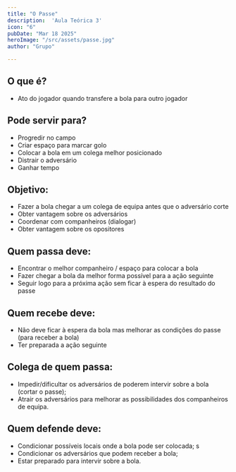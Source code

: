 ```yaml
---
title: "O Passe" 
description:  'Aula Teórica 3' 
icon: "6" 
pubDate: "Mar 18 2025" 
heroImage: "/src/assets/passe.jpg" 
author: "Grupo" 

---
```

## O que é? 
- Ato do jogador quando transfere a bola para outro jogador 

## Pode servir para? 

- Progredir no campo  
- Criar espaço para marcar golo 
- Colocar a bola em um colega melhor posicionado 
- Distrair o adversário 
- Ganhar tempo  

## Objetivo: 

- Fazer a bola chegar a um colega de equipa antes que o adversário corte 
- Obter vantagem sobre os adversários  
- Coordenar com companheiros (dialogar) 
- Obter vantagem sobre os opositores 

## Quem passa deve: 

- Encontrar o melhor companheiro / espaço para colocar a bola  
- Fazer chegar a bola da melhor forma possível para a ação seguinte  
- Seguir logo para a próxima ação sem ficar à espera do resultado do passe 

## Quem recebe deve: 

- Não deve ficar à espera da bola mas melhorar as condições do passe (para receber a bola) 
- Ter preparada a ação seguinte 

## Colega de quem passa: 

- Impedir/dificultar os adversários de poderem intervir sobre a bola (cortar o passe);  
- Atrair os adversários para melhorar as possibilidades dos companheiros de equipa. 

## Quem defende deve: 

- Condicionar possíveis locais onde a bola pode ser colocada;  s
- Condicionar os adversários que podem receber a bola;  
- Estar preparado para intervir sobre a bola. 